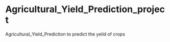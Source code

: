 # Agricultural_Yield_Prediction_project
Agricultural_Yield_Prediction to predict the yeild of crops 
